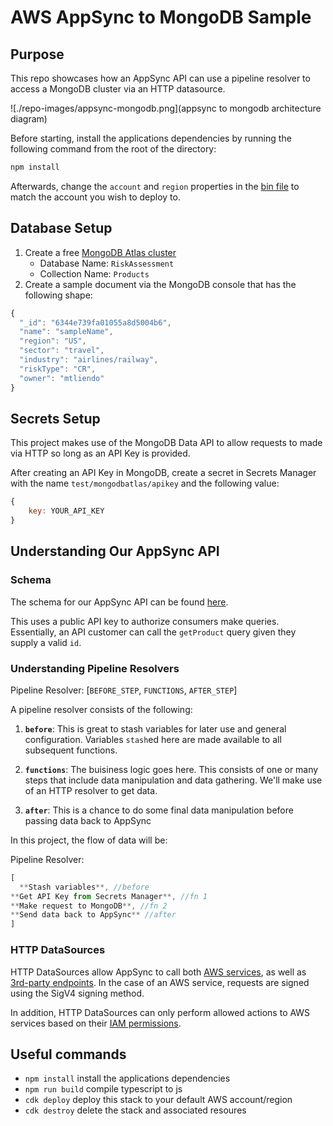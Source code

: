 # AWS AppSync to MongoDB Sample

## Purpose

This repo showcases how an AppSync API can use a pipeline resolver to access a MongoDB cluster via an HTTP datasource.

![./repo-images/appsync-mongodb.png](appsync to mongodb architecture diagram)

Before starting, install the applications dependencies by running the following command from the root of the directory:

```sh
npm install
```

Afterwards, change the `account` and `region` properties in the [bin file](./bin/appsync-mongo-test.ts) to match the account you wish to deploy to.

## Database Setup

1. Create a free [MongoDB Atlas cluster](https://www.mongodb.com/atlas/database)
   - Database Name: `RiskAssessment`
   - Collection Name: `Products`
2. Create a sample document via the MongoDB console that has the following shape:

```js
{
  "_id": "6344e739fa01055a8d5004b6",
  "name": "sampleName",
  "region": "US",
  "sector": "travel",
  "industry": "airlines/railway",
  "riskType": "CR",
  "owner": "mtliendo"
}
```

## Secrets Setup

This project makes use of the MongoDB Data API to allow requests to made via HTTP so long as an API Key is provided.

After creating an API Key in MongoDB, create a secret in Secrets Manager with the name `test/mongodbatlas/apikey` and the following value:

```js
{
	key: YOUR_API_KEY
}
```

## Understanding Our AppSync API

### Schema

The schema for our AppSync API can be found [here](./lib/schema.graphql).

This uses a public API key to authorize consumers make queries. Essentially, an API customer can call the `getProduct` query given they supply a valid `id`.

### Understanding Pipeline Resolvers

Pipeline Resolver: [`BEFORE_STEP`, `FUNCTIONS`, `AFTER_STEP`]

A pipeline resolver consists of the following:

1. **`before`**: This is great to stash variables for later use and general configuration. Variables `stash`ed here are made available to all subsequent functions.

2. **`functions`**: The buisiness logic goes here. This consists of one or many steps that include data manipulation and data gathering. We'll make use of an HTTP resolver to get data.

3. **`after`**: This is a chance to do some final data manipulation before passing data back to AppSync

In this project, the flow of data will be:

Pipeline Resolver:

```js
[
  **Stash variables**, //before
**Get API Key from Secrets Manager**, //fn 1
**Make request to MongoDB**, //fn 2
**Send data back to AppSync** //after
]
```

### HTTP DataSources

HTTP DataSources allow AppSync to call both [AWS services](https://github.com/focusOtter/appsync-mongo-test/blob/main/lib/appsync-mongo-test-stack.ts#L34-L44), as well as [3rd-party endpoints](https://github.com/focusOtter/appsync-mongo-test/blob/main/lib/appsync-mongo-test-stack.ts#L28-L32). In the case of an AWS service, requests are signed using the SigV4 signing method.

In addition, HTTP DataSources can only perform allowed actions to AWS services based on their [IAM permissions](https://github.com/focusOtter/appsync-mongo-test/blob/main/lib/appsync-mongo-test-stack.ts#L46-L54).

## Useful commands

- `npm install` install the applications dependencies
- `npm run build` compile typescript to js
- `cdk deploy` deploy this stack to your default AWS account/region
- `cdk destroy` delete the stack and associated resoures

